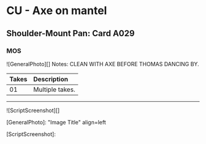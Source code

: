 # CU - Axe on mantel

## Shoulder-Mount Pan: Card A029

### MOS

![GeneralPhoto][]
Notes: CLEAN WITH AXE BEFORE THOMAS DANCING BY.

| Takes | Description |
|:---|:----|
| 01 | Multiple takes. |

----

![ScriptScreenshot][]


[GeneralPhoto]:  "Image Title" align=left

[ScriptScreenshot]: 
